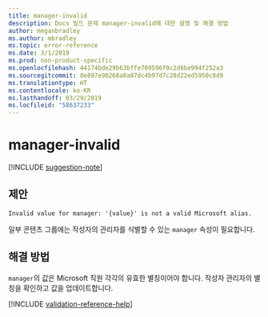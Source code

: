 ```yaml
---
title: manager-invalid
description: Docs 빌드 문제 manager-invalid에 대한 설명 및 해결 방법
author: meganbradley
ms.author: mbradley
ms.topic: error-reference
ms.date: 3/1/2019
ms.prod: non-product-specific
ms.openlocfilehash: 44174bde29b63bffe709596f9c2d6be994f252a3
ms.sourcegitcommit: 8e897e90268a8a87dc4b97d7c28d22ed5950c8d9
ms.translationtype: HT
ms.contentlocale: ko-KR
ms.lasthandoff: 03/29/2019
ms.locfileid: "58637233"
---
```

# <a name="manager-invalid"></a>manager-invalid

[!INCLUDE [suggestion-note](includes/suggestion-note.md)]

## <a name="suggestion"></a>제안

`Invalid value for manager: '{value}' is not a valid Microsoft alias.`

일부 콘텐츠 그룹에는 작성자의 관리자를 식별할 수 있는 `manager` 속성이 필요합니다.

## <a name="resolution"></a>해결 방법

`manager`의 값은 Microsoft 직원 각각의 유효한 별칭이어야 합니다. 작성자 관리자의 별칭을 확인하고 값을 업데이트합니다.

<!--make sure to add this file to your includes folder and verify the path-->
[!INCLUDE [validation-reference-help](includes/validation-reference-help.md)]
